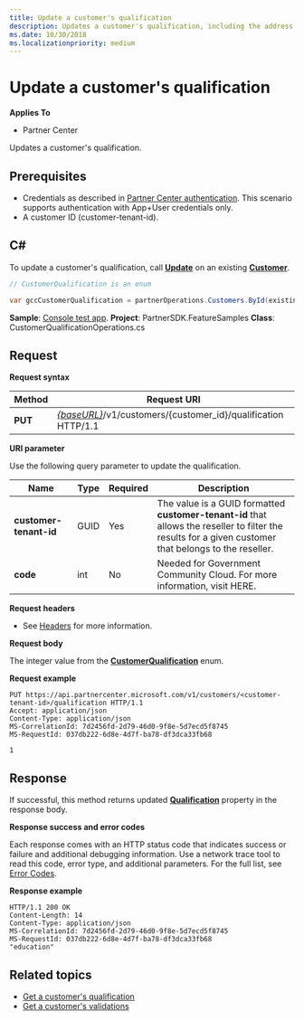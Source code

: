```yaml
---
title: Update a customer's qualification
description: Updates a customer's qualification, including the address associated with the profile.
ms.date: 10/30/2018
ms.localizationpriority: medium
---
```


# Update a customer's qualification


**Applies To**

-   Partner Center

Updates a customer's qualification.


## <span id="Prerequisites"></span><span id="prerequisites"></span><span id="PREREQUISITES"></span>Prerequisites

-   Credentials as described in [Partner Center authentication](partner-center-authentication.md). This scenario supports authentication with App+User credentials only.
-   A customer ID (customer-tenant-id).


## <span id="C_"></span><span id="c_"></span>C#

To update a customer's qualification, call **[Update](https://docs.microsoft.com/dotnet/api/microsoft.store.partnercenter.qualification.icustomerqualification.update)** on an existing  [**Customer**](https://docs.microsoft.com/en-us/dotnet/api/microsoft.store.partnercenter.models.customers.customer?view=partnercenter-dotnet-latest).

``` csharp
// CustomerQualification is an enum

var gccCustomerQualification = partnerOperations.Customers.ById(existingCustomer.Id).Qualification.Update(CustomerQualification.Education);
```

**Sample**: [Console test app](console-test-app.md). **Project**: PartnerSDK.FeatureSamples **Class**: CustomerQualificationOperations.cs


## <span id="_Request"></span><span id="_request"></span><span id="_REQUEST"></span> Request

**Request syntax**

| Method  | Request URI                                                                                             |
|---------|---------------------------------------------------------------------------------------------------------|
| **PUT** | [*{baseURL}*](partner-center-rest-urls.md)/v1/customers/{customer_id}/qualification HTTP/1.1 |


**URI parameter**

Use the following query parameter to update the qualification.

| Name                   | Type     | Required | Description                                                                                                                                            |
|------------------------|----------|----------|--------------------------------------------------------------------------------------------------------------------------------------------------------|
| **customer-tenant-id** | GUID | Yes      | The value is a GUID formatted **customer-tenant-id** that allows the reseller to filter the results for a given customer that belongs to the reseller. |
| **code**               | int  | No       | Needed for Government Community Cloud.  For more information, visit HERE.                                                                                                                                                       |


**Request headers**

-   See [Headers](headers.md) for more information.

**Request body**

The integer value from the [**CustomerQualification**](https://docs.microsoft.com/dotnet/api/microsoft.store.partnercenter.models.customers.customerqualification) enum.

**Request example**

```http
PUT https://api.partnercenter.microsoft.com/v1/customers/<customer-tenant-id>/qualification HTTP/1.1
Accept: application/json
Content-Type: application/json
MS-CorrelationId: 7d2456fd-2d79-46d0-9f8e-5d7ecd5f8745
MS-RequestId: 037db222-6d8e-4d7f-ba78-df3dca33fb68

1
```

## <span id="_Response"></span><span id="_response"></span><span id="_RESPONSE"></span> Response

If successful, this method returns updated [**Qualification**](https://docs.microsoft.com/dotnet/api/microsoft.store.partnercenter.customers.icustomer.qualification) property in the response body.

**Response success and error codes**

Each response comes with an HTTP status code that indicates success or failure and additional debugging information. Use a network trace tool to read this code, error type, and additional parameters. For the full list, see [Error Codes](error-codes.md).

**Response example**

```http
HTTP/1.1 200 OK
Content-Length: 14
Content-Type: application/json
MS-CorrelationId: 7d2456fd-2d79-46d0-9f8e-5d7ecd5f8745
MS-RequestId: 037db222-6d8e-4d7f-ba78-df3dca33fb68
"education"
```

## Related topics

- [Get a customer's qualification](get-a-customer-s-qualification.md)
- [Get a customer's validations](get-a-customer-s-validations.md)